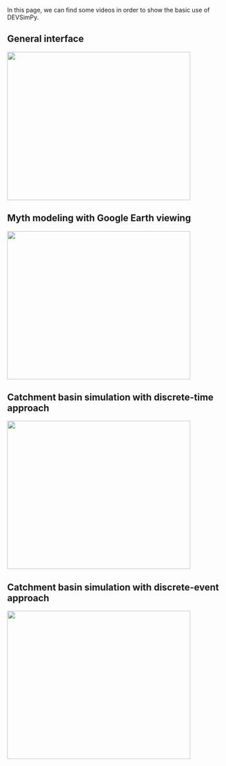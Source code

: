 In this page, we can find some videos in order to show the basic use of DEVSimPy.

## General interface ##

<a href='http://www.youtube.com/watch?feature=player_embedded&v=_hd3JaRVxEI' target='_blank'><img src='http://img.youtube.com/vi/_hd3JaRVxEI/0.jpg' width='425' height=344 /></a>

## Myth modeling with Google Earth viewing ##

<a href='http://www.youtube.com/watch?feature=player_embedded&v=Bh4NtjSoMbw' target='_blank'><img src='http://img.youtube.com/vi/Bh4NtjSoMbw/0.jpg' width='425' height=344 /></a>

## Catchment basin simulation with discrete-time approach ##

<a href='http://www.youtube.com/watch?feature=player_embedded&v=5pWta8Ky9O8' target='_blank'><img src='http://img.youtube.com/vi/5pWta8Ky9O8/0.jpg' width='425' height=344 /></a>

## Catchment basin simulation with discrete-event approach ##

<a href='http://www.youtube.com/watch?feature=player_embedded&v=LVvm__cgweM' target='_blank'><img src='http://img.youtube.com/vi/LVvm__cgweM/0.jpg' width='425' height=344 /></a>